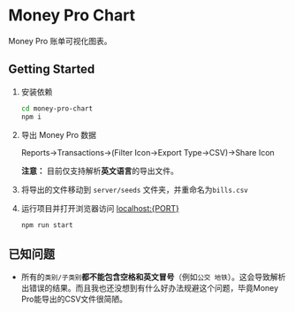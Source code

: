 # Money Pro Chart

Money Pro 账单可视化图表。

## Getting Started

1. 安装依赖
    ```bash
    cd money-pro-chart
    npm i
    ```
1. 导出 Money Pro 数据

    Reports->Transactions->(Filter Icon->Export Type->CSV)->Share Icon

    **注意：** 目前仅支持解析**英文语言**的导出文件。
1. 将导出的文件移动到 `server/seeds` 文件夹，并重命名为`bills.csv`
1. 运行项目并打开浏览器访问 <localhost:{PORT}>
    ```
    npm run start
    ```

## 已知问题

- 所有的`类别/子类别`**都不能包含空格和英文冒号**（例如`公交 地铁`）。这会导致解析出错误的结果。而且我也还没想到有什么好办法规避这个问题，毕竟Money Pro能导出的CSV文件很简陋。
